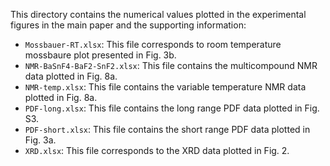This directory contains the numerical values plotted in the experimental figures in the main paper and the supporting information:

- `Mossbauer-RT.xlsx`: This file corresponds to room temperature mossbaure plot presented in Fig. 3b.
- `NMR-BaSnF4-BaF2-SnF2.xlsx`: This file contains the multicompound NMR data plotted in Fig. 8a.
- `NMR-temp.xlsx`: This file contains the variable temperature NMR data plotted in Fig. 8a.
- `PDF-long.xlsx`: This file contains the long range PDF data plotted in Fig. S3.
- `PDF-short.xlsx`: This file contains the short range PDF data plotted in Fig. 3a.
- `XRD.xlsx`: This file corresponds to the XRD data plotted in Fig. 2.
